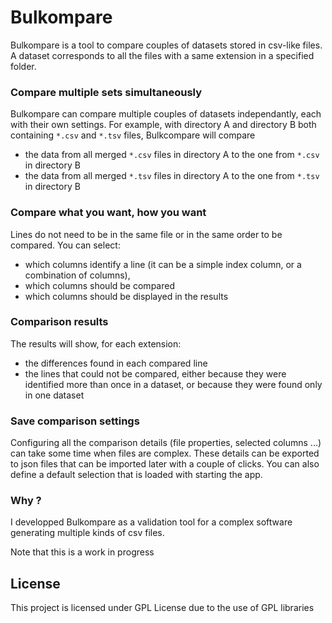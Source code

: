 # Bulkompare

Bulkompare is a tool to compare couples of datasets stored in csv-like files. 
A dataset corresponds to all the files with a same extension in a specified folder.

### Compare multiple sets simultaneously
Bulkompare can compare multiple couples of datasets independantly, each with their own settings.
For example, with directory A and directory B both containing `*.csv` and `*.tsv` files, Bulkcompare will compare
* the data from all merged `*.csv` files in directory A to the one from `*.csv` in directory B
* the data from all merged `*.tsv` files in directory A to the one from `*.tsv` in directory B


### Compare what you want, how you want
Lines do not need to be in the same file or in the same order to be compared. You can select:
* which columns identify a line (it can be a simple index column, or a combination of columns), 
* which columns should be compared
* which columns should be displayed in the results

### Comparison results
The results will show, for each extension:
* the differences found in each compared line
* the lines that could not be compared, 
  either because they were identified more than once in a dataset,
  or because they were found only in one dataset

### Save comparison settings
Configuring all the comparison details (file properties, selected columns ...) can take some time when files are complex.
These details can be exported to json files that can be imported later with a couple of clicks.
You can also define a default selection that is loaded with starting the app.

### Why ?
I developped Bulkompare as a validation tool for a complex software generating multiple kinds of csv files.


Note that this is a work in progress

## License
This project is licensed under GPL License due to the use of GPL libraries
